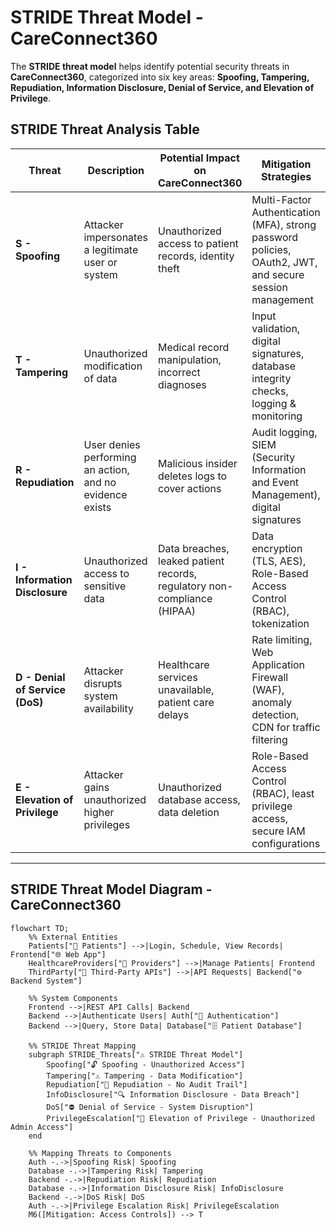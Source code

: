# **STRIDE Threat Model - CareConnect360**

The **STRIDE threat model** helps identify potential security threats in **CareConnect360**, categorized into six key areas: **Spoofing, Tampering, Repudiation, Information Disclosure, Denial of Service, and Elevation of Privilege**.

## **STRIDE Threat Analysis Table**
| **Threat**                | **Description** | **Potential Impact on CareConnect360** | **Mitigation Strategies** |
|---------------------------|----------------|--------------------------------------|---------------------------|
| **S - Spoofing** | Attacker impersonates a legitimate user or system | Unauthorized access to patient records, identity theft | Multi-Factor Authentication (MFA), strong password policies, OAuth2, JWT, and secure session management |
| **T - Tampering** | Unauthorized modification of data | Medical record manipulation, incorrect diagnoses | Input validation, digital signatures, database integrity checks, logging & monitoring |
| **R - Repudiation** | User denies performing an action, and no evidence exists | Malicious insider deletes logs to cover actions | Audit logging, SIEM (Security Information and Event Management), digital signatures |
| **I - Information Disclosure** | Unauthorized access to sensitive data | Data breaches, leaked patient records, regulatory non-compliance (HIPAA) | Data encryption (TLS, AES), Role-Based Access Control (RBAC), tokenization |
| **D - Denial of Service (DoS)** | Attacker disrupts system availability | Healthcare services unavailable, patient care delays | Rate limiting, Web Application Firewall (WAF), anomaly detection, CDN for traffic filtering |
| **E - Elevation of Privilege** | Attacker gains unauthorized higher privileges | Unauthorized database access, data deletion | Role-Based Access Control (RBAC), least privilege access, secure IAM configurations |

---

## **STRIDE Threat Model Diagram - CareConnect360**
```mermaid
flowchart TD;
    %% External Entities
    Patients["👤 Patients"] -->|Login, Schedule, View Records| Frontend["🌐 Web App"]
    HealthcareProviders["🏥 Providers"] -->|Manage Patients| Frontend
    ThirdParty["🔗 Third-Party APIs"] -->|API Requests| Backend["⚙️ Backend System"]

    %% System Components
    Frontend -->|REST API Calls| Backend
    Backend -->|Authenticate Users| Auth["🔐 Authentication"]
    Backend -->|Query, Store Data| Database["🗄️ Patient Database"]

    %% STRIDE Threat Mapping
    subgraph STRIDE_Threats["⚠️ STRIDE Threat Model"]
        Spoofing["🔓 Spoofing - Unauthorized Access"]
        Tampering["⚠️ Tampering - Data Modification"]
        Repudiation["📜 Repudiation - No Audit Trail"]
        InfoDisclosure["🔍 Information Disclosure - Data Breach"]
        DoS["⛔ Denial of Service - System Disruption"]
        PrivilegeEscalation["🚀 Elevation of Privilege - Unauthorized Admin Access"]
    end

    %% Mapping Threats to Components
    Auth -.->|Spoofing Risk| Spoofing
    Database -.->|Tampering Risk| Tampering
    Backend -.->|Repudiation Risk| Repudiation
    Database -.->|Information Disclosure Risk| InfoDisclosure
    Backend -.->|DoS Risk| DoS
    Auth -.->|Privilege Escalation Risk| PrivilegeEscalation
    M6([Mitigation: Access Controls]) --> T